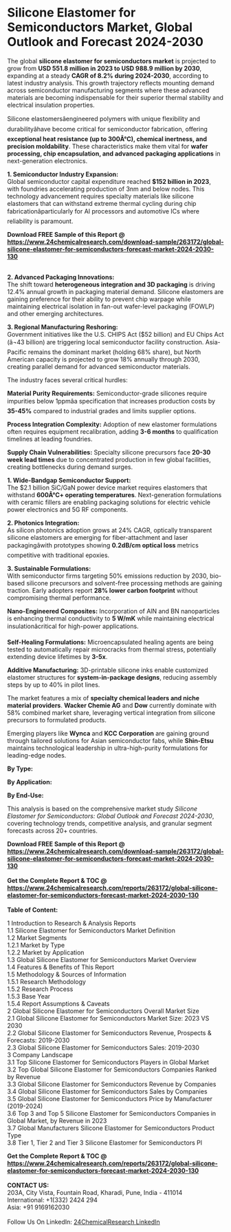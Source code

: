 <h1>Silicone Elastomer for Semiconductors Market, Global Outlook and Forecast 2024-2030</h1><p>The global <strong>silicone elastomer for semiconductors market</strong> is projected to grow from <strong>USD 551.8 million in 2023 to USD 988.9 million by 2030</strong>, expanding at a steady <strong>CAGR of 8.2% during 2024-2030</strong>, according to latest industry analysis. This growth trajectory reflects mounting demand across semiconductor manufacturing segments where these advanced materials are becoming indispensable for their superior thermal stability and electrical insulation properties.</p><p>Silicone elastomersâengineered polymers with unique flexibility and durabilityâhave become critical for semiconductor fabrication, offering <strong>exceptional heat resistance (up to 300Â°C), chemical inertness, and precision moldability</strong>. These characteristics make them vital for <strong>wafer processing, chip encapsulation, and advanced packaging applications</strong> in next-generation electronics.</p><p><strong>1. Semiconductor Industry Expansion:</strong><br>
Global semiconductor capital expenditure reached <strong>$152 billion in 2023</strong>, with foundries accelerating production of 3nm and below nodes. This technology advancement requires specialty materials like silicone elastomers that can withstand extreme thermal cycling during chip fabricationâparticularly for AI processors and automotive ICs where reliability is paramount.</p><div><b>Download FREE Sample of this Report @ 
            <a href="https://www.24chemicalresearch.com/download-sample/263172/global-silicone-elastomer-for-semiconductors-forecast-market-2024-2030-130">
            https://www.24chemicalresearch.com/download-sample/263172/global-silicone-elastomer-for-semiconductors-forecast-market-2024-2030-130</a></b></div><br><p><strong>2. Advanced Packaging Innovations:</strong><br>
The shift toward <strong>heterogeneous integration and 3D packaging</strong> is driving 12.4% annual growth in packaging material demand. Silicone elastomers are gaining preference for their ability to prevent chip warpage while maintaining electrical isolation in fan-out wafer-level packaging (FOWLP) and other emerging architectures.</p><p><strong>3. Regional Manufacturing Reshoring:</strong><br>
Government initiatives like the U.S. CHIPS Act ($52 billion) and EU Chips Act (â¬43 billion) are triggering local semiconductor facility construction. Asia-Pacific remains the dominant market (holding 68% share), but North American capacity is projected to grow 18% annually through 2030, creating parallel demand for advanced semiconductor materials.</p><p>The industry faces several critical hurdles:</p><p><strong>Material Purity Requirements:</strong> Semiconductor-grade silicones require impurities below 1ppmâa specification that increases production costs by <strong>35-45%</strong> compared to industrial grades and limits supplier options.</p><p><strong>Process Integration Complexity:</strong> Adoption of new elastomer formulations often requires equipment recalibration, adding <strong>3-6 months</strong> to qualification timelines at leading foundries.</p><p><strong>Supply Chain Vulnerabilities:</strong> Specialty silicone precursors face <strong>20-30 week lead times</strong> due to concentrated production in few global facilities, creating bottlenecks during demand surges.</p><p><strong>1. Wide-Bandgap Semiconductor Support:</strong><br>
The $2.1 billion SiC/GaN power device market requires elastomers that withstand <strong>600Â°C+ operating temperatures</strong>. Next-generation formulations with ceramic fillers are enabling packaging solutions for electric vehicle power electronics and 5G RF components.</p><p><strong>2. Photonics Integration:</strong><br>
As silicon photonics adoption grows at 24% CAGR, optically transparent silicone elastomers are emerging for fiber-attachment and laser packagingâwith prototypes showing <strong>0.2dB/cm optical loss</strong> metrics competitive with traditional epoxies.</p><p><strong>3. Sustainable Formulations:</strong><br>
With semiconductor firms targeting 50% emissions reduction by 2030, bio-based silicone precursors and solvent-free processing methods are gaining traction. Early adopters report <strong>28% lower carbon footprint</strong> without compromising thermal performance.</p><p><strong>Nano-Engineered Composites:</strong> Incorporation of AlN and BN nanoparticles is enhancing thermal conductivity to <strong>5 W/mK</strong> while maintaining electrical insulationâcritical for high-power applications.</p><p><strong>Self-Healing Formulations:</strong> Microencapsulated healing agents are being tested to automatically repair microcracks from thermal stress, potentially extending device lifetimes by <strong>3-5x</strong>.</p><p><strong>Additive Manufacturing:</strong> 3D-printable silicone inks enable customized elastomer structures for <strong>system-in-package designs</strong>, reducing assembly steps by up to 40% in pilot lines.</p><p>The market features a mix of <strong>specialty chemical leaders and niche material providers</strong>. <strong>Wacker Chemie AG</strong> and <strong>Dow</strong> currently dominate with 58% combined market share, leveraging vertical integration from silicone precursors to formulated products.</p><p>Emerging players like <strong>Wynca</strong> and <strong>KCC Corporation</strong> are gaining ground through tailored solutions for Asian semiconductor fabs, while <strong>Shin-Etsu</strong> maintains technological leadership in ultra-high-purity formulations for leading-edge nodes.</p><p><strong>By Type:</strong></p><p><strong>By Application:</strong></p><p><strong>By End-Use:</strong></p><p>This analysis is based on the comprehensive market study <em>Silicone Elastomer for Semiconductors: Global Outlook and Forecast 2024-2030</em>, covering technology trends, competitive analysis, and granular segment forecasts across 20+ countries.</p><div><b>Download FREE Sample of this Report @ 
            <a href="https://www.24chemicalresearch.com/download-sample/263172/global-silicone-elastomer-for-semiconductors-forecast-market-2024-2030-130">
            https://www.24chemicalresearch.com/download-sample/263172/global-silicone-elastomer-for-semiconductors-forecast-market-2024-2030-130</a></b></div><br><div><b>Get the Complete Report & TOC @ 
            <a href="https://www.24chemicalresearch.com/reports/263172/global-silicone-elastomer-for-semiconductors-forecast-market-2024-2030-130">
            https://www.24chemicalresearch.com/reports/263172/global-silicone-elastomer-for-semiconductors-forecast-market-2024-2030-130</a></b></div><br>
            <b>Table of Content:</b><p>1 Introduction to Research & Analysis Reports<br />
    1.1 Silicone Elastomer for Semiconductors Market Definition<br />
    1.2 Market Segments<br />
        1.2.1 Market by Type<br />
        1.2.2 Market by Application<br />
    1.3 Global Silicone Elastomer for Semiconductors Market Overview<br />
    1.4 Features & Benefits of This Report<br />
    1.5 Methodology & Sources of Information<br />
        1.5.1 Research Methodology<br />
        1.5.2 Research Process<br />
        1.5.3 Base Year<br />
        1.5.4 Report Assumptions & Caveats<br />
2 Global Silicone Elastomer for Semiconductors Overall Market Size<br />
    2.1 Global Silicone Elastomer for Semiconductors Market Size: 2023 VS 2030<br />
    2.2 Global Silicone Elastomer for Semiconductors Revenue, Prospects & Forecasts: 2019-2030<br />
    2.3 Global Silicone Elastomer for Semiconductors Sales: 2019-2030<br />
3 Company Landscape<br />
    3.1 Top Silicone Elastomer for Semiconductors Players in Global Market<br />
    3.2 Top Global Silicone Elastomer for Semiconductors Companies Ranked by Revenue<br />
    3.3 Global Silicone Elastomer for Semiconductors Revenue by Companies<br />
    3.4 Global Silicone Elastomer for Semiconductors Sales by Companies<br />
    3.5 Global Silicone Elastomer for Semiconductors Price by Manufacturer (2019-2024)<br />
    3.6 Top 3 and Top 5 Silicone Elastomer for Semiconductors Companies in Global Market, by Revenue in 2023<br />
    3.7 Global Manufacturers Silicone Elastomer for Semiconductors Product Type<br />
    3.8 Tier 1, Tier 2 and Tier 3 Silicone Elastomer for Semiconductors Pl</p><div><b>Get the Complete Report & TOC @ 
            <a href="https://www.24chemicalresearch.com/reports/263172/global-silicone-elastomer-for-semiconductors-forecast-market-2024-2030-130">
            https://www.24chemicalresearch.com/reports/263172/global-silicone-elastomer-for-semiconductors-forecast-market-2024-2030-130</a></b></div><br><b>CONTACT US:</b><br>
            203A, City Vista, Fountain Road, Kharadi, Pune, India - 411014<br>
            International: +1(332) 2424 294<br>
            Asia: +91 9169162030 <br><br>
            Follow Us On LinkedIn: <a href="https://www.linkedin.com/company/24chemicalresearch/">24ChemicalResearch LinkedIn</a>